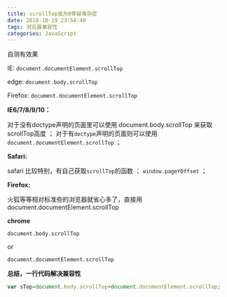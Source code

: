 ```yaml
---
title: scrollTop值为0等疑难杂症
date: 2018-10-19 23:54:40
tags: 浏览器兼容性
categories: JavaScript
---
```


 自测有效果

IE: `document.documentElement.scrollTop`

edge: `document.body.scrollTop`

Firefox: `document.documentElement.scrollTop`

<!--more-->

**IE6/7/8/9/10：**

对于没有doctype声明的页面里可以使用 document.body.scrollTop 来获取 scrollTop高度 ；
对于有`doctype`声明的页面则可以使用 `document.documentElement.scrollTop` ；

**Safari:**

safari 比较特别，有自己获取`scrollTop`的函数 ： `window.pageYOffset` ；

**Firefox:**

火狐等等相对标准些的浏览器就省心多了，直接用 document.documentElement.scrollTop

**chrome**

`document.body.scrollTop`

or

`document.documentElement.scrollTop`

**总结，一行代码解决兼容性**

```js
var sTop=document.body.scrollTop+document.documentElement.scrollTop;
```